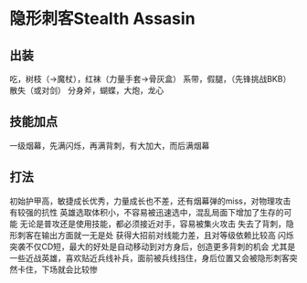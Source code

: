# 隐形刺客Stealth Assasin

## 出装
吃，树枝（->魔杖），红袜（力量手套->骨灰盒）
系带，假腿，（先锋挑战BKB）散失（或对剑）
分身斧，蝴蝶，大炮，龙心

## 技能加点
一级烟幕，先满闪烁，再满背刺，有大加大，而后满烟幕

## 打法
初始护甲高，敏捷成长优秀，力量成长也不差，还有烟幕弹的miss，对物理攻击有较强的抗性
英雄选取体积小，不容易被迅速选中，混乱局面下增加了生存的可能
无论是普攻还是使用技能，都必须接近对手，容易被集火攻击
失去了背刺，隐形刺客在输出方面就一无是处
获得大招前对线能力差，且对等级依赖比较高
闪烁突袭不仅CD短，最大的好处是自动移动到对方身后，创造更多背刺的机会
尤其是一些近战英雄，喜欢贴近兵线补兵，面前被兵线挡住，身后位置又会被隐形刺客突然卡住，下场就会比较惨